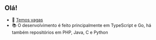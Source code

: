 ## Olá!

* :office: [Temos vagas](https://getrak.gupy.io/)
* :books: O desenvolvimento é feito principalmente em TypeScript e Go, há também repositórios em PHP, Java, C e Python

